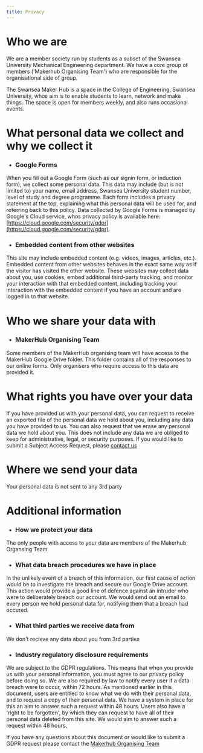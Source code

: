 ```yaml
---
title: Privacy
---
```


# Who we are
We are a member society run by students as a subset of the Swansea University Mechanical Engineering department. We have a core group of members ('Makerhub Organising Team') who are responsible for the organisational side of group.

The Swansea Maker Hub is a space in the College of Engineering, Swansea University, whos aim is to enable students to learn, network and make things. The space is open for members weekly, and also runs occasional events.

# What personal data we collect and why we collect it
* ### Google Forms
When you fill out a Google Form (such as our signin form, or induction form), we collect some personal data. This data may include (but is not limited to) your name, email address, Swansea University student number, level of study and degree programme. 
Each form includes a privacy statement at the top, explaining what this personal data will be used for, and referring back to this policy.
Data collected by Google Forms is managed by Google's Cloud service, whos privacy policy is available here: [https://cloud.google.com/security/gdpr](https://cloud.google.com/security/gdpr).

* ### Embedded content from other websites
This site may include embedded content (e.g. videos, images, articles, etc.). Embedded content from other websites behaves in the exact same way as if the visitor has visited the other website.
These websites may collect data about you, use cookies, embed additional third-party tracking, and monitor your interaction with that embedded content, including tracking your interaction with the embedded content if you have an account and are logged in to that website.

# Who we share your data with
* ### MakerHub Organising Team
Some members of the MakerHub organising team will have access to the MakerHub Google Drive folder. This folder contains all of the responses to our online forms. Only organisers who require access to this data are provided it.

# What rights you have over your data
If you have provided us with your personal data, you can request to receive an exported file of the personal data we hold about you, including any data you have provided to us. You can also request that we erase any personal data we hold about you. This does not include any data we are obliged to keep for administrative, legal, or security purposes. If you would like to submit a Subject Access Request, please [contact us](https://swanseamakerhub.co.uk/contact)

# Where we send your data
Your personal data is not sent to any 3rd party

# Additional information
* ### How we protect your data
The only people with access to your data are members of the Makerhub Organsing Team.

* ### What data breach procedures we have in place
In the unlikely event of a breach of this information, our first cause of action would be to investigate the breach and secure our Google Drive account. This action would provide a good line of defence against an intruder who were to deliberately breach our account. We would send out an email to every person we hold personal data for, notifying them that a breach had occured.

* ### What third parties we receive data from
We don't recieve any data about you from 3rd parties

* ### Industry regulatory disclosure requirements
We are subject to the GDPR regulations. This means that when you provide us with your personal information, you must agree to our privacy policy before doing so. We are also required by law to notify every user if a data breach were to occur, within 72 hours. As mentioned earlier in this document, users are entitled to know what we do with their personal data, and to request a copy of their personal data. We have a system in place for this an aim to answer such a request within 48 hours. Users also have a 'right to be forgotten', by which they can request to have all of their personal data deleted from this site. We would aim to answer such a request within 48 hours.

If you have any questions about this document or would like to submit a GDPR request please contact the [Makerhub Organising Team](https://swanseamakerhub.co.uk/contact)
